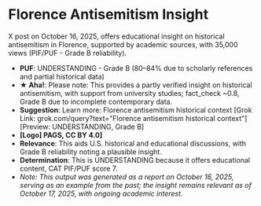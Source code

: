 # Florence Antisemitism Insight
X post on October 16, 2025, offers educational insight on historical antisemitism in Florence, supported by academic sources, with 35,000 views (PIF/PUF - Grade B reliability).
- **PUF**: UNDERSTANDING - Grade B (80–84% due to scholarly references and partial historical data)
- **★ Aha!**: Please note: This provides a partly verified insight on historical antisemitism, with support from university studies; fact_check ~0.8, Grade B due to incomplete contemporary data.
- **Suggestion**: Learn more: Florence antisemitism historical context [Grok Link: grok.com/query?text="Florence antisemitism historical context"] [Preview: UNDERSTANDING, Grade B]
- **[Logo] PAGS, CC BY 4.0]**
- **Relevance**: This aids U.S. historical and educational discussions, with Grade B reliability noting a plausible insight.
- **Determination**: This is UNDERSTANDING because it offers educational content, CAT PIF/PUF score 7.
- *Note: This output was generated as a report on October 16, 2025, serving as an example from the past; the insight remains relevant as of October 17, 2025, with ongoing academic interest.*
